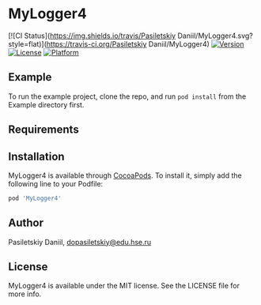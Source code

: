 # MyLogger4

[![CI Status](https://img.shields.io/travis/Pasiletskiy Daniil/MyLogger4.svg?style=flat)](https://travis-ci.org/Pasiletskiy Daniil/MyLogger4)
[![Version](https://img.shields.io/cocoapods/v/MyLogger4.svg?style=flat)](https://cocoapods.org/pods/MyLogger4)
[![License](https://img.shields.io/cocoapods/l/MyLogger4.svg?style=flat)](https://cocoapods.org/pods/MyLogger4)
[![Platform](https://img.shields.io/cocoapods/p/MyLogger4.svg?style=flat)](https://cocoapods.org/pods/MyLogger4)

## Example

To run the example project, clone the repo, and run `pod install` from the Example directory first.

## Requirements

## Installation

MyLogger4 is available through [CocoaPods](https://cocoapods.org). To install
it, simply add the following line to your Podfile:

```ruby
pod 'MyLogger4'
```

## Author

Pasiletskiy Daniil, dopasiletskiy@edu.hse.ru

## License

MyLogger4 is available under the MIT license. See the LICENSE file for more info.
